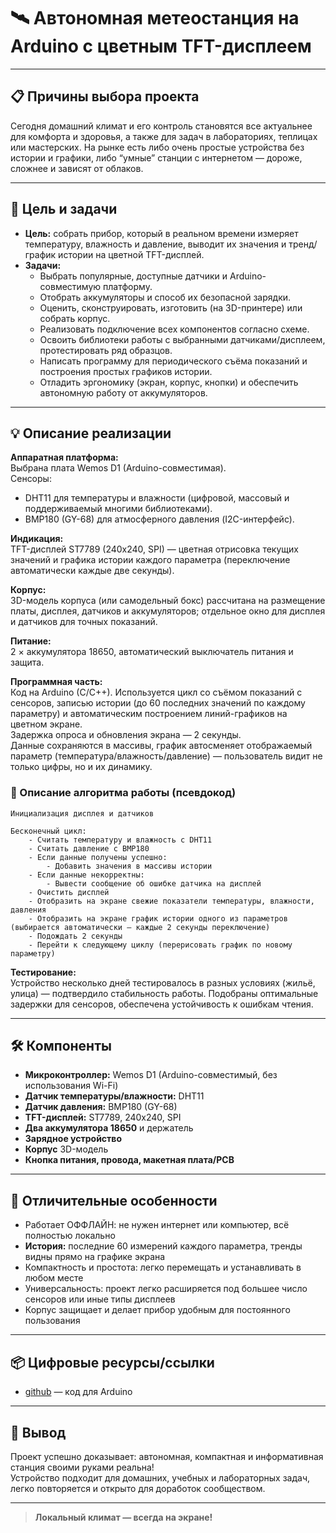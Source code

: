 # 🛰️ Автономная метеостанция на Arduino с цветным TFT-дисплеем

---

## 📋 Причины выбора проекта
Сегодня домашний климат и его контроль становятся все актуальнее для комфорта и здоровья, а также для задач в лабораториях, теплицах или мастерских. На рынке есть либо очень простые устройства без истории и графики, либо “умные” станции с интернетом — дороже, сложнее и зависят от облаков.  

---

## 🎯 Цель и задачи

- **Цель:** собрать прибор, который в реальном времени измеряет температуру, влажность и давление, выводит их значения и тренд/график истории на цветной TFT-дисплей.
- **Задачи:**
  - Выбрать популярные, доступные датчики и Arduino-совместимую платформу.
  - Отобрать аккумуляторы и способ их безопасной зарядки.
  - Оценить, сконструировать, изготовить (на 3D-принтере) или собрать корпус.
  - Реализовать подключение всех компонентов согласно схеме.
  - Освоить библиотеки работы с выбранными датчиками/дисплеем, протестировать ряд образцов.
  - Написать программу для периодического съёма показаний и построения простых графиков истории.
  - Отладить эргономику (экран, корпус, кнопки) и обеспечить автономную работу от аккумуляторов.

---

## 💡 Описание реализации

**Аппаратная платформа:**  
Выбрана плата Wemos D1 (Arduino-совместимая).  
Сенсоры:
- DHT11 для температуры и влажности (цифровой, массовый и поддерживаемый многими библиотеками).
- BMP180 (GY-68) для атмосферного давления (I2C-интерфейс).

**Индикация:**  
TFT-дисплей ST7789 (240x240, SPI) — цветная отрисовка текущих значений и графика истории каждого параметра (переключение автоматически каждые две секунды).

**Корпус:**  
3D-модель корпуса (или самодельный бокс) рассчитана на размещение платы, дисплея, датчиков и аккумуляторов; отдельное окно для дисплея и датчиков для точных показаний.

**Питание:**  
2 × аккумулятора 18650, автоматический выключатель питания и защита.

**Программная часть:**  
Код на Arduino (C/C++). Используется цикл со съёмом показаний с сенсоров, записью истории (до 60 последних значений по каждому параметру) и автоматическим построением линий-графиков на цветном экране.  
Задержка опроса и обновления экрана — 2 секунды.  
Данные сохраняются в массивы, график автосменяет отображаемый параметр (температура/влажность/давление) — пользователь видит не только цифры, но и их динамику.

### 🧮 Описание алгоритма работы (псевдокод)
```plaintext
Инициализация дисплея и датчиков

Бесконечный цикл:
    - Считать температуру и влажность с DHT11
    - Считать давление с BMP180
    - Если данные получены успешно:
        - Добавить значения в массивы истории
    - Если данные некорректны:
        - Вывести сообщение об ошибке датчика на дисплей
    - Очистить дисплей
    - Отобразить на экране свежие показатели температуры, влажности, давления
    - Отобразить на экране график истории одного из параметров (выбирается автоматически — каждые 2 секунды переключение)
    - Подождать 2 секунды
    - Перейти к следующему циклу (перерисовать график по новому параметру)
```

**Тестирование:**  
Устройство несколько дней тестировалось в разных условиях (жильё, улица) — подтвердило стабильность работы. Подобраны оптимальные задержки для сенсоров, обеспечена устойчивость к ошибкам чтения.

---

## 🛠 Компоненты

- **Микроконтроллер:** Wemos D1 (Arduino-совместимый, без использования Wi-Fi)
- **Датчик температуры/влажности:** DHT11
- **Датчик давления:** BMP180 (GY-68)
- **TFT-дисплей:** ST7789, 240x240, SPI
- **Два аккумулятора 18650** и держатель
- **Зарядное устройство**
- **Корпус** 3D-модель
- **Кнопка питания, провода, макетная плата/PCB**

---

## 🤩 Отличительные особенности

- Работает ОФФЛАЙН: не нужен интернет или компьютер, всё полностью локально
- **История:** последние 60 измерений каждого параметра, тренды видны прямо на графике экрана
- Компактность и простота: легко перемещать и устанавливать в любом месте
- Универсальность: проект легко расширяется под большее число сенсоров или иные типы дисплеев
- Корпус защищает и делает прибор удобным для постоянного пользования

---

## 📦 Цифровые ресурсы/ссылки

- [github](https://github.com/rgrgrg18/weather-station) — код для Arduino

---

## 🏁 Вывод

Проект успешно доказывает: автономная, компактная и информативная станция своими руками реальна!  
Устройство подходит для домашних, учебных и лабораторных задач, легко повторяется и открыто для доработок сообществом.

---

> **Локальный климат — всегда на экране!**
